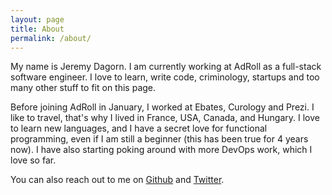 ```yaml
---
layout: page
title: About
permalink: /about/
---
```

My name is Jeremy Dagorn.
I am currently working at AdRoll as a full-stack software engineer. I love to learn, write code, criminology, startups and too many other stuff to fit on this page.

Before joining AdRoll in January, I worked at Ebates, Curology and Prezi. I like to travel, that's why I lived in France, USA, Canada, and Hungary. I love to learn new languages, and I have a secret love for functional programming, even if I am still a beginner (this has been true for 4 years now). I have also starting poking around with more DevOps work, which I love so far.

You can also reach out to me on [Github](https://github.com/jrm2k6) and [Twitter](https://twitter.com/jrm2k6).
